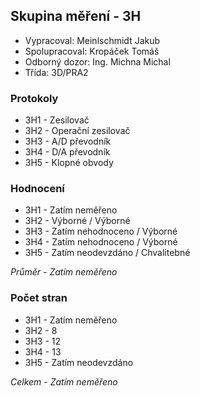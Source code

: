 ## Skupina měření - 3H
 - Vypracoval: Meinlschmidt Jakub
 - Spolupracoval: Kropáček Tomáš
 - Odborný dozor: Ing. Michna Michal
 - Třída: 3D/PRA2
 
### Protokoly
- 3H1 - Zesilovač
- 3H2 - Operační zesilovač
- 3H3 - A/D převodník
- 3H4 - D/A převodník
- 3H5 - Klopné obvody

### Hodnocení
- 3H1 - Zatím neměřeno
- 3H2 - Výborné / Výborné
- 3H3 - Zatím nehodnoceno / Výborné
- 3H4 - Zatím nehodnoceno / Výborné
- 3H5 - Zatím neodevzdáno / Chvalitebné

*Průměr - Zatím neměřeno*

### Počet stran
- 3H1 - Zatím neměřeno
- 3H2 - 8
- 3H3 - 12
- 3H4 - 13
- 3H5 - Zatím neodevzdáno

*Celkem - Zatím neměřeno*
